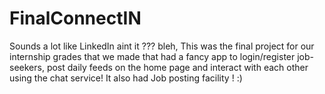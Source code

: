 # FinalConnectIN


Sounds a lot like LinkedIn aint it ??? bleh, This was the final project for our internship grades that we made that had a fancy app to login/register job-seekers,
post daily feeds on the home page and interact with each other using the chat service! It also had Job posting facility ! :)
